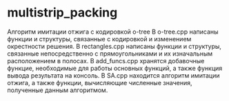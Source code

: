 # multistrip_packing
Алгоритм имитации отжига с кодировкой o-tree
В o-tree.cpp написаны функции и структуры, связанные с кодировкой и изменением окрестности решения.
В rectangles.cpp написаны функции и структуры, связанные непосредственно с прямоугольниками и их изначальным расположением в полосах.
В add_funcs.cpp хранятся добавочные функцие, необходимые для работы основных функций, а также функция вывода результата на консоль.
В SA.cpp находится алгоритм имитации отжига, а также функции, вычисляющие численные значения, полученные данным алгоритмом.

